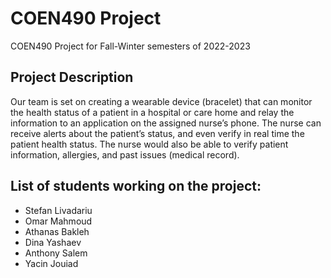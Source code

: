 # COEN490 Project
<div>
  <p>COEN490 Project for Fall-Winter semesters of 2022-2023</p>
  
  <h2> Project Description </h2> 
<p> Our team is set on creating a wearable device (bracelet) that can monitor the health status
of a patient in a hospital or care home and relay the information to an application on the
assigned nurse’s phone. The nurse can receive alerts about the patient’s status, and even
verify in real time the patient health status. The nurse would also be able to verify patient
information, allergies, and past issues (medical record). </p>
  
  <h2>List of students working on the project:</h2>
  <ul>
    <li>Stefan Livadariu</li>
    <li>Omar Mahmoud</li>
    <li>Athanas Bakleh</li>
    <li>Dina Yashaev</li>
    <li>Anthony Salem</li>
    <li>Yacin Jouiad</li>
  </ul>
</div>
